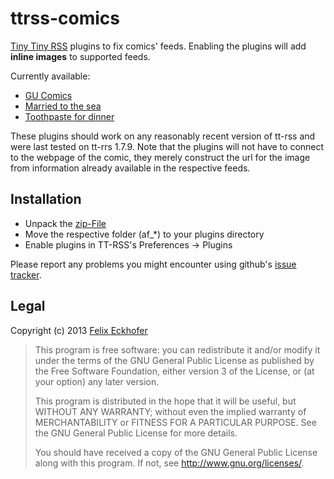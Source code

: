 ttrss-comics
============

[Tiny Tiny RSS](http://www.tt-rss.org) plugins to fix comics' feeds. Enabling the plugins will add **inline images** to supported feeds. 

Currently available:
 * [GU Comics](http://www.gucomics.com/)
 * [Married to the sea](http://www.marriedtothesea.com/)
 * [Toothpaste for dinner](http://www.toothpastefordinner.com/)

These plugins should work on any reasonably recent version of tt-rss and were last tested on tt-rrs 1.7.9.
Note that the plugins will not have to connect to the webpage of the comic, they merely construct the url for the image from information already available in the respective feeds.

## Installation

 * Unpack the [zip-File](https://github.com/tribut/ttrss-comics/archive/master.zip)
 * Move the respective folder (af_*) to your plugins directory
 * Enable plugins in TT-RSS's Preferences -> Plugins

Please report any problems you might encounter using github's [issue tracker](https://github.com/tribut/ttrss-comics/issues).

## Legal

Copyright (c) 2013 [Felix Eckhofer](http://www.eckhofer.com)

>    This program is free software: you can redistribute it and/or modify
>    it under the terms of the GNU General Public License as published by
>    the Free Software Foundation, either version 3 of the License, or
>    (at your option) any later version.
>
>    This program is distributed in the hope that it will be useful,
>    but WITHOUT ANY WARRANTY; without even the implied warranty of
>    MERCHANTABILITY or FITNESS FOR A PARTICULAR PURPOSE.  See the
>    GNU General Public License for more details.
>
>    You should have received a copy of the GNU General Public License
>    along with this program.  If not, see <http://www.gnu.org/licenses/>.
